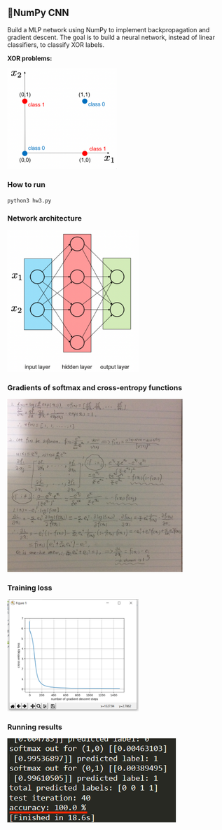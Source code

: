 ## 📕NumPy CNN

Build a MLP network using NumPy to implement backpropagation and gradient descent. The goal is to build a neural network, instead of linear classifiers, to classify XOR labels.

**XOR problems:**

<img src="./img/xor_problem.png" alt="xor_problem" width="250" />

### How to run

`python3 hw3.py`

### Network architecture

<img src="./img/net_archi.png" alt="net_archi" width="300" />

### Gradients of softmax and cross-entropy functions

<img src="./img/scen_gradient.JPG" alt="scen_gradient" width="400" />



### Training loss

<img src="./img/cent_loss_down.png" alt="cent_loss_down" width="300" />

### Running results

![result](./img/result.png)